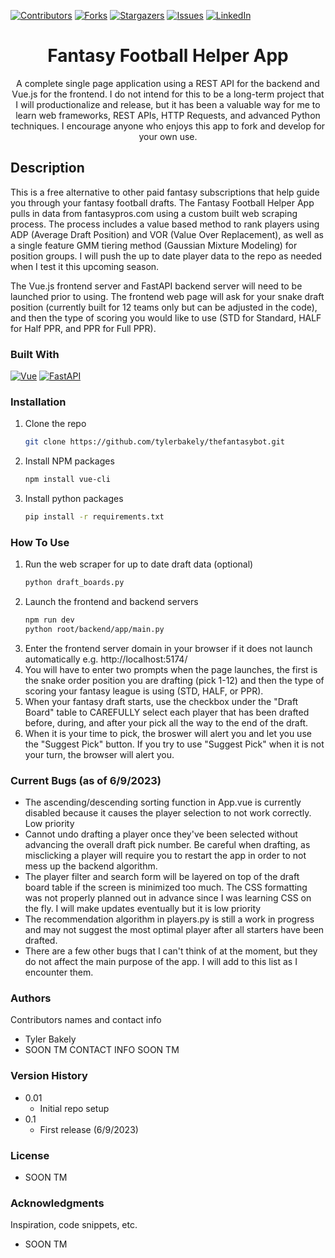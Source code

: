 <!-- PROJECT SHIELDS -->
[![Contributors][contributors-shield]][contributors-url]
[![Forks][forks-shield]][forks-url]
[![Stargazers][stars-shield]][stars-url]
[![Issues][issues-shield]][issues-url]
[![LinkedIn][linkedin-shield]][linkedin-url]

<div align="center">
   <h1>Fantasy Football Helper App</h1>

A complete single page application using a REST API for the backend and Vue.js for the frontend. I do not intend for this to be a long-term project that I will productionalize and release, but it has been a valuable way for me to learn web frameworks, REST APIs, HTTP Requests, and advanced Python techniques. I encourage anyone who enjoys this app to fork and develop for your own use.
</div>

## Description
This is a free alternative to other paid fantasy subscriptions that help guide you through your fantasy football drafts. The Fantasy Football Helper App pulls in data from fantasypros.com using a custom built web scraping process. The process includes a value based method to rank players using ADP (Average Draft Position) and VOR (Value Over Replacement), as well as a single feature GMM tiering method (Gaussian Mixture Modeling) for position groups. I will push the up to date player data to the repo as needed when I test it this upcoming season.

The Vue.js frontend server and FastAPI backend server will need to be launched prior to using. The frontend web page will ask for your snake draft position (currently built for 12 teams only but can be adjusted in the code), and then the type of scoring you would like to use (STD for Standard, HALF for Half PPR, and PPR for Full PPR).

### Built With

[![Vue][Vue.js]][Vue-url]
[![FastAPI][FastAPI]][FastAPI-url]

### Installation

1. Clone the repo
   ```sh
   git clone https://github.com/tylerbakely/thefantasybot.git
   ```
2. Install NPM packages
   ```sh
   npm install vue-cli
   ```
3. Install python packages
   ```sh
   pip install -r requirements.txt
   ```

### How To Use

1. Run the web scraper for up to date draft data (optional)
   ```sh
   python draft_boards.py
   ```
2. Launch the frontend and backend servers
   ```sh
   npm run dev
   python root/backend/app/main.py
   ```
3. Enter the frontend server domain in your browser if it does not launch automatically e.g. http://localhost:5174/
4. You will have to enter two prompts when the page launches, the first is the snake order position you are drafting (pick 1-12) and then the type of scoring your fantasy league is using (STD, HALF, or PPR).
5. When your fantasy draft starts, use the checkbox under the "Draft Board" table to CAREFULLY select each player that has been drafted before, during, and after your pick all the way to the end of the draft.
6. When it is your time to pick, the broswer will alert you and let you use the "Suggest Pick" button. If you try to use "Suggest Pick" when it is not your turn, the browser will alert you.

<!-- BUGS -->
### Current Bugs (as of 6/9/2023)

- The ascending/descending sorting function in App.vue is currently disabled because it causes the player selection to not work correctly. Low priority
- Cannot undo drafting a player once they've been selected without advancing the overall draft pick number. Be careful when drafting, as misclicking a player will require you to restart the app in order to not mess up the backend algorithm.
- The player filter and search form will be layered on top of the draft board table if the screen is minimized too much. The CSS formatting was not properly planned out in advance since I was learning CSS on the fly. I will make updates eventually but it is low priority
- The recommendation algorithm in players.py is still a work in progress and may not suggest the most optimal player after all starters have been drafted.
- There are a few other bugs that I can't think of at the moment, but they do not affect the main purpose of the app. I will add to this list as I encounter them.

### Authors

Contributors names and contact info

* Tyler Bakely
* SOON TM CONTACT INFO SOON TM

### Version History

* 0.01
    * Initial repo setup
* 0.1
    * First release (6/9/2023)

### License

* SOON TM

### Acknowledgments

Inspiration, code snippets, etc.
* SOON TM

<!-- MARKDOWN LINKS & IMAGES -->
<!-- https://www.markdownguide.org/basic-syntax/#reference-style-links -->
[contributors-shield]: https://img.shields.io/github/contributors/tylerbakely/thefantasybot.svg?style=for-the-badge
[contributors-url]: https://github.com/tylerbakely/thefantasybot/graphs/contributors
[forks-shield]: https://img.shields.io/github/forks/tylerbakely/thefantasybot.svg?style=for-the-badge
[forks-url]: https://github.com/tylerbakely/thefantasybot/network/members
[stars-shield]: https://img.shields.io/github/stars/tylerbakely/thefantasybot.svg?style=for-the-badge
[stars-url]: https://github.com/tylerbakely/thefantasybot/stargazers
[issues-shield]: https://img.shields.io/github/issues/tylerbakely/thefantasybot.svg?style=for-the-badge
[issues-url]: https://github.com/tylerbakely/thefantasybot/issues
[linkedin-shield]: https://img.shields.io/badge/-LinkedIn-black.svg?style=for-the-badge&logo=linkedin&colorB=555
[linkedin-url]: https://linkedin.com/in/tylerbakely
[Vue.js]: https://img.shields.io/badge/Vue.js-35495E?style=for-the-badge&logo=vuedotjs&logoColor=4FC08D
[Vue-url]: https://vuejs.org/
[FastAPI]: https://img.shields.io/badge/FastAPI-009688?style=for-the-badge&logo=FastAPI&logoColor=white
[FastAPI-url]: https://fastapi.tiangolo.com/lo/
